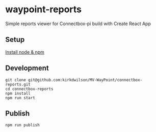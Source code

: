 # waypoint-reports

Simple reports viewer for Connectbox-pi build with Create React App

## Setup

[Install node & npm](https://www.npmjs.com/get-npm)

## Development

```
git clone git@github.com:kirkdwilson/MV-WayPoint/connectbox-reports.git
cd connectbox-reports
npm install
npm run start
```

## Publish

```
npm run publish
```